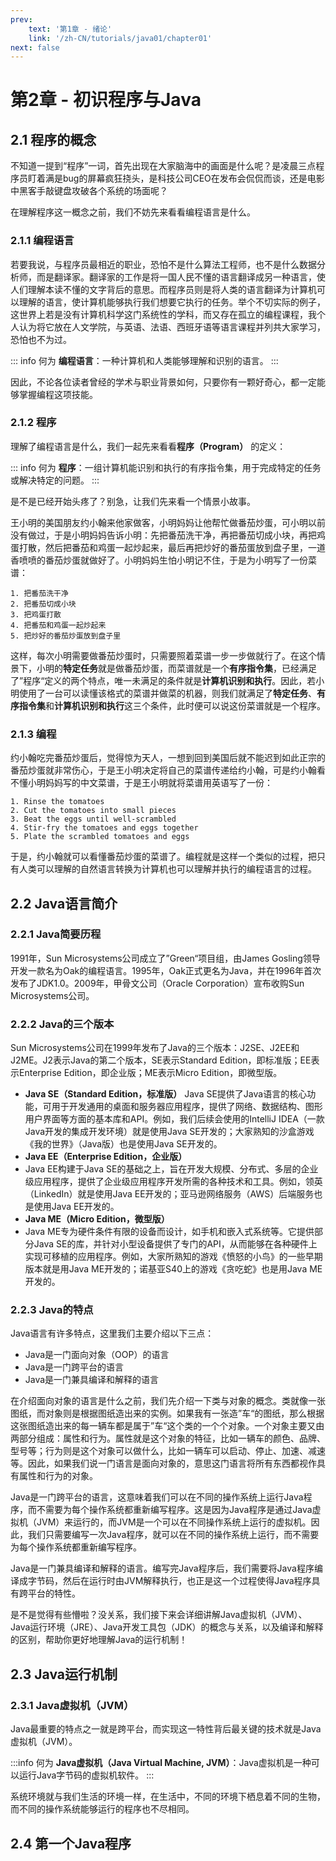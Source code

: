 ```yaml
---
prev: 
    text: '第1章 - 绪论'
    link: '/zh-CN/tutorials/java01/chapter01'
next: false
---
```


# 第2章 - 初识程序与Java

## 2.1 程序的概念

不知道一提到“程序”一词，首先出现在大家脑海中的画面是什么呢？是凌晨三点程序员盯着满是bug的屏幕疯狂挠头，是科技公司CEO在发布会侃侃而谈，还是电影中黑客手敲键盘攻破各个系统的场面呢？

在理解程序这一概念之前，我们不妨先来看看编程语言是什么。

### 2.1.1 编程语言
若要我说，与程序员最相近的职业，恐怕不是什么算法工程师，也不是什么数据分析师，而是翻译家。翻译家的工作是将一国人民不懂的语言翻译成另一种语言，使人们理解本读不懂的文字背后的意思。而程序员则是将人类的语言翻译为计算机可以理解的语言，使计算机能够执行我们想要它执行的任务。举个不切实际的例子，这世界上若是没有计算机科学这门系统性的学科，而又存在孤立的编程课程，我个人认为将它放在人文学院，与英语、法语、西班牙语等语言课程并列共大家学习，恐怕也不为过。

::: info 何为
**编程语言**：一种计算机和人类能够理解和识别的语言。
:::

因此，不论各位读者曾经的学术与职业背景如何，只要你有一颗好奇心，都一定能够掌握编程这项技能。

### 2.1.2 程序

理解了编程语言是什么，我们一起先来看看**程序（Program）** 的定义：

::: info 何为
**程序**：一组计算机能识别和执行的有序指令集，用于完成特定的任务或解决特定的问题。
:::

是不是已经开始头疼了？别急，让我们先来看一个情景小故事。

王小明的美国朋友约小翰来他家做客，小明妈妈让他帮忙做番茄炒蛋，可小明以前没有做过，于是小明妈妈告诉小明：先把番茄洗干净，再把番茄切成小块，再把鸡蛋打散，然后把番茄和鸡蛋一起炒起来，最后再把炒好的番茄蛋放到盘子里，一道香喷喷的番茄炒蛋就做好了。小明妈妈生怕小明记不住，于是为小明写了一份菜谱：

```
1. 把番茄洗干净
2. 把番茄切成小块
3. 把鸡蛋打散
4. 把番茄和鸡蛋一起炒起来
5. 把炒好的番茄炒蛋放到盘子里
```

这样，每次小明需要做番茄炒蛋时，只需要照着菜谱一步一步做就行了。在这个情景下，小明的**特定任务**就是做番茄炒蛋，而菜谱就是一个**有序指令集**，已经满足了”程序“定义的两个特点，唯一未满足的条件就是**计算机识别和执行**。因此，若小明使用了一台可以读懂该格式的菜谱并做菜的机器，则我们就满足了**特定任务**、**有序指令集**和**计算机识别和执行**这三个条件，此时便可以说这份菜谱就是一个程序。

### 2.1.3 编程
约小翰吃完番茄炒蛋后，觉得惊为天人，一想到回到美国后就不能迟到如此正宗的番茄炒蛋就非常伤心，于是王小明决定将自己的菜谱传递给约小翰，可是约小翰看不懂小明妈妈写的中文菜谱，于是王小明就将菜谱用英语写了一份：

```
1. Rinse the tomatoes
2. Cut the tomatoes into small pieces
3. Beat the eggs until well-scrambled
4. Stir-fry the tomatoes and eggs together
5. Plate the scrambled tomatoes and eggs
```

于是，约小翰就可以看懂番茄炒蛋的菜谱了。编程就是这样一个类似的过程，把只有人类可以理解的自然语言转换为计算机也可以理解并执行的编程语言的过程。

## 2.2 Java语言简介

### 2.2.1 Java简要历程
1991年，Sun Microsystems公司成立了”Green“项目组，由James Gosling领导开发一款名为Oak的编程语言。1995年，Oak正式更名为Java，并在1996年首次发布了JDK1.0。2009年，甲骨文公司（Oracle Corporation）宣布收购Sun Microsystems公司。

### 2.2.2 Java的三个版本
Sun Microsystems公司在1999年发布了Java的三个版本：J2SE、J2EE和J2ME。J2表示Java的第二个版本，SE表示Standard Edition，即标准版；EE表示Enterprise Edition，即企业版；ME表示Micro Edition，即微型版。

- **Java SE（Standard Edition，标准版）**
  Java SE提供了Java语言的核心功能，可用于开发通用的桌面和服务器应用程序，提供了网络、数据结构、图形用户界面等方面的基本库和API。例如，我们后续会使用的IntelliJ IDEA（一款Java开发的集成开发环境）就是使用Java SE开发的；大家熟知的沙盒游戏《我的世界》（Java版）也是使用Java SE开发的。
- **Java EE（Enterprise Edition，企业版）**
- Java EE构建于Java SE的基础之上，旨在开发大规模、分布式、多层的企业级应用程序，提供了企业级应用程序开发所需的各种技术和工具。例如，领英（LinkedIn）就是使用Java EE开发的；亚马逊网络服务（AWS）后端服务也是使用Java EE开发的。
- **Java ME（Micro Edition，微型版）**
- Java ME专为硬件条件有限的设备而设计，如手机和嵌入式系统等。它提供部分Java SE的库，并针对小型设备提供了专门的API，从而能够在各种硬件上实现可移植的应用程序。例如，大家所熟知的游戏《愤怒的小鸟》的一些早期版本就是用Java ME开发的；诺基亚S40上的游戏《贪吃蛇》也是用Java ME开发的。

### 2.2.3 Java的特点

Java语言有许多特点，这里我们主要介绍以下三点：
- Java是一门面向对象（OOP）的语言
- Java是一门跨平台的语言
- Java是一门兼具编译和解释的语言

在介绍面向对象的语言是什么之前，我们先介绍一下类与对象的概念。类就像一张图纸，而对象则是根据图纸造出来的实例。如果我有一张造”车“的图纸，那么根据这张图纸造出来的每一辆车都是属于”车“这个类的一个个对象。一个对象主要又由两部分组成：属性和行为。属性就是这个对象的特征，比如一辆车的颜色、品牌、型号等；行为则是这个对象可以做什么，比如一辆车可以启动、停止、加速、减速等。因此，如果我们说一门语言是面向对象的，意思这门语言将所有东西都视作具有属性和行为的对象。

Java是一门跨平台的语言，这意味着我们可以在不同的操作系统上运行Java程序，而不需要为每个操作系统都重新编写程序。这是因为Java程序是通过Java虚拟机（JVM）来运行的，而JVM是一个可以在不同操作系统上运行的虚拟机。因此，我们只需要编写一次Java程序，就可以在不同的操作系统上运行，而不需要为每个操作系统都重新编写程序。

Java是一门兼具编译和解释的语言。编写完Java程序后，我们需要将Java程序编译成字节码，然后在运行时由JVM解释执行，也正是这一个过程使得Java程序具有跨平台的特性。

是不是觉得有些懵啦？没关系，我们接下来会详细讲解Java虚拟机（JVM）、Java运行环境（JRE）、Java开发工具包（JDK）的概念与关系，以及编译和解释的区别，帮助你更好地理解Java的运行机制！

## 2.3 Java运行机制

### 2.3.1 Java虚拟机（JVM）

Java最重要的特点之一就是跨平台，而实现这一特性背后最关键的技术就是Java虚拟机（JVM）。

:::info 何为
**Java虚拟机（Java Virtual Machine, JVM）**：Java虚拟机是一种可以运行Java字节码的虚拟机软件。
:::

系统环境就与我们生活的环境一样，在生活中，不同的环境下栖息着不同的生物，而不同的操作系统能够运行的程序也不尽相同。


## 2.4 第一个Java程序